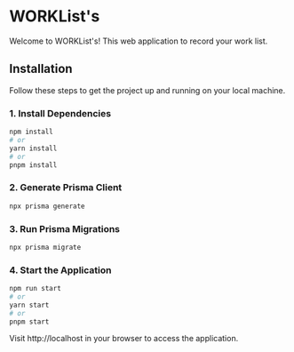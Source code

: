 # WORKList's

Welcome to WORKList's! This web application to record your work list.

## Installation

Follow these steps to get the project up and running on your local machine.

### 1. Install Dependencies

```bash
npm install
# or
yarn install
# or
pnpm install
```

### 2. Generate Prisma Client

```bash
npx prisma generate
```

### 3. Run Prisma Migrations

```bash
npx prisma migrate
```

### 4. Start the Application

```bash
npm run start
# or
yarn start
# or
pnpm start
```

Visit http://localhost in your browser to access the application.